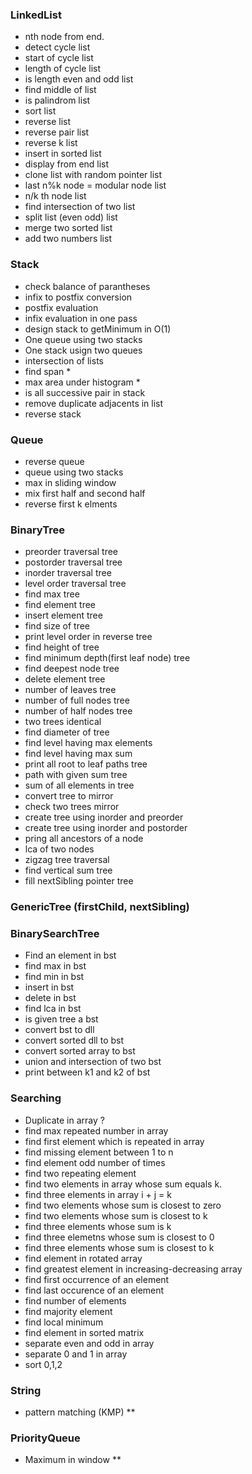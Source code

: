 ### LinkedList
- nth node from end.
- detect cycle list
- start of cycle list
- length of cycle list
- is length even and odd list
- find middle of list
- is palindrom list
- sort list
- reverse list
- reverse pair list
- reverse k list
- insert in sorted list
- display from end list
- clone list with random pointer list
- last n%k node = modular node list
- n/k th node list
- find intersection of two list
- split list (even odd) list
- merge two sorted list
- add two numbers list

### Stack
- check balance of parantheses
- infix to postfix conversion
- postfix evaluation
- infix evaluation in one pass
- design stack to getMinimum in O(1)
- One queue using two stacks
- One stack usign two queues
- intersection of lists
- find span *
- max area under histogram *
- is all successive pair in stack
- remove duplicate adjacents in list
- reverse stack

### Queue
- reverse queue
- queue using two stacks
- max in sliding window
- mix first half and second half
- reverse first k elments

### BinaryTree
- preorder traversal tree 
- postorder traversal tree
- inorder traversal tree
- level order traversal tree
- find max tree
- find element tree
- insert element tree
- find size of tree
- print level order in reverse tree
- find height of tree
- find minimum depth(first leaf node) tree
- find deepest node tree
- delete element tree
- number of leaves tree
- number of full nodes tree
- number of half nodes tree
- two trees identical 
- find diameter of tree
- find level having max elements
- find level having max sum
- print all root to leaf paths tree
- path with given sum tree
- sum of all elements in tree
- convert tree to mirror
- check two trees mirror
- create tree using inorder and preorder
- create tree using inorder and postorder
- pring all ancestors of a node
- lca of two nodes
- zigzag tree traversal
- find vertical sum tree
- fill nextSibling pointer tree

### GenericTree (firstChild, nextSibling)



### BinarySearchTree

- Find an element in bst
- find max in bst
- find min in bst
- insert in bst
- delete in bst
- find lca in bst
- is given tree a bst
- convert bst to dll
- convert sorted dll to bst
- convert sorted array to bst
- union and intersection of two bst
- print between k1 and k2 of bst

### Searching

- Duplicate in array ?
- find max repeated number in array
- find first element which is repeated in array
- find missing element between 1 to n
- find element odd number of times
- find two repeating element
- find two elements in array whose sum equals k.
- find three elements in array i + j = k
- find two elements whose sum is closest to zero
- find two elements whose sum is closest to k
- find three elements whose sum is k
- find three elemetns whose sum is closest to 0
- find three elements whose sum is closest to k
- find element in rotated array
- find greatest element in increasing-decreasing array
- find first occurrence of an element
- find last occurence of an element
- find number of elements
- find majority element
- find local minimum
- find element in sorted matrix
- separate even and odd in array
- separate 0 and 1 in array
- sort 0,1,2 

### String 

- pattern matching (KMP) **

### PriorityQueue

- Maximum in window **
